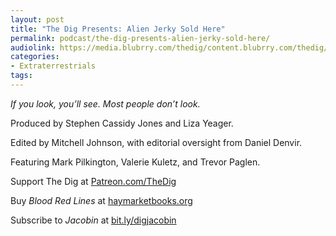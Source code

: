 ```yaml
---
layout: post
title: "The Dig Presents: Alien Jerky Sold Here"
permalink: podcast/the-dig-presents-alien-jerky-sold-here/
audiolink: https://media.blubrry.com/thedig/content.blubrry.com/thedig/TheDigPresents_AlienJerky_QC.mp3
categories:
- Extraterrestrials
tags:
---
```


*If you look, you’ll see. Most people don’t look.* 

Produced by Stephen Cassidy Jones and Liza Yeager.

Edited by Mitchell Johnson, with editorial oversight from Daniel Denvir.

Featuring Mark Pilkington, Valerie Kuletz, and Trevor Paglen.

Support The Dig at [Patreon.com/TheDig](http://Patreon.com/TheDig)

Buy *Blood Red Lines* at [haymarketbooks.org](http://haymarketbooks.org)

Subscribe to *Jacobin* at [bit.ly/digjacobin](http://bit.ly/digjacobin)

